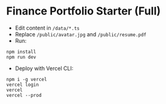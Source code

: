# Finance Portfolio Starter (Full)
- Edit content in `/data/*.ts`
- Replace `/public/avatar.jpg` and `/public/resume.pdf`
- Run:
```
npm install
npm run dev
```
- Deploy with Vercel CLI:
```
npm i -g vercel
vercel login
vercel
vercel --prod
```
